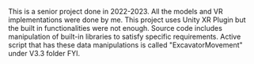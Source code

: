 This is a senior project done in 2022-2023. All the models and VR implementations were done by me. This project uses Unity XR Plugin but the built in functionalities were not enough. Source code includes manipulation of built-in libraries to satisfy specific requirements. Active script that has these data manipulations is called "ExcavatorMovement" under V3.3 folder FYI.
